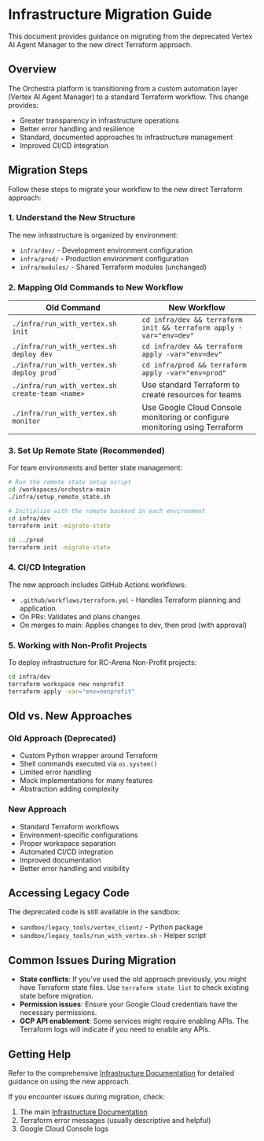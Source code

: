 # Infrastructure Migration Guide

This document provides guidance on migrating from the deprecated Vertex AI Agent Manager to the new direct Terraform approach.

## Overview

The Orchestra platform is transitioning from a custom automation layer (Vertex AI Agent Manager) to a standard Terraform workflow. This change provides:

- Greater transparency in infrastructure operations
- Better error handling and resilience
- Standard, documented approaches to infrastructure management
- Improved CI/CD integration

## Migration Steps

Follow these steps to migrate your workflow to the new direct Terraform approach:

### 1. Understand the New Structure

The new infrastructure is organized by environment:
- `infra/dev/` - Development environment configuration
- `infra/prod/` - Production environment configuration
- `infra/modules/` - Shared Terraform modules (unchanged)

### 2. Mapping Old Commands to New Workflow

| Old Command | New Workflow |
|-------------|--------------|
| `./infra/run_with_vertex.sh init` | `cd infra/dev && terraform init && terraform apply -var="env=dev"` |
| `./infra/run_with_vertex.sh deploy dev` | `cd infra/dev && terraform apply -var="env=dev"` |
| `./infra/run_with_vertex.sh deploy prod` | `cd infra/prod && terraform apply -var="env=prod"` |
| `./infra/run_with_vertex.sh create-team <name>` | Use standard Terraform to create resources for teams |
| `./infra/run_with_vertex.sh monitor` | Use Google Cloud Console monitoring or configure monitoring using Terraform |

### 3. Set Up Remote State (Recommended)

For team environments and better state management:

```bash
# Run the remote state setup script
cd /workspaces/orchestra-main
./infra/setup_remote_state.sh

# Initialize with the remote backend in each environment
cd infra/dev
terraform init -migrate-state

cd ../prod
terraform init -migrate-state
```

### 4. CI/CD Integration

The new approach includes GitHub Actions workflows:

- `.github/workflows/terraform.yml` - Handles Terraform planning and application
- On PRs: Validates and plans changes
- On merges to main: Applies changes to dev, then prod (with approval)

### 5. Working with Non-Profit Projects

To deploy infrastructure for RC-Arena Non-Profit projects:

```bash
cd infra/dev
terraform workspace new nonprofit
terraform apply -var="env=nonprofit"
```

## Old vs. New Approaches

### Old Approach (Deprecated)

- Custom Python wrapper around Terraform
- Shell commands executed via `os.system()`
- Limited error handling
- Mock implementations for many features
- Abstraction adding complexity

### New Approach

- Standard Terraform workflows
- Environment-specific configurations
- Proper workspace separation
- Automated CI/CD integration
- Improved documentation
- Better error handling and visibility

## Accessing Legacy Code

The deprecated code is still available in the sandbox:

- `sandbox/legacy_tools/vertex_client/` - Python package
- `sandbox/legacy_tools/run_with_vertex.sh` - Helper script

## Common Issues During Migration

- **State conflicts**: If you've used the old approach previously, you might have Terraform state files. Use `terraform state list` to check existing state before migration.
- **Permission issues**: Ensure your Google Cloud credentials have the necessary permissions.
- **GCP API enablement**: Some services might require enabling APIs. The Terraform logs will indicate if you need to enable any APIs.

## Getting Help

Refer to the comprehensive [Infrastructure Documentation](./infra.md) for detailed guidance on using the new approach.

If you encounter issues during migration, check:
1. The main [Infrastructure Documentation](./infra.md)
2. Terraform error messages (usually descriptive and helpful)
3. Google Cloud Console logs
